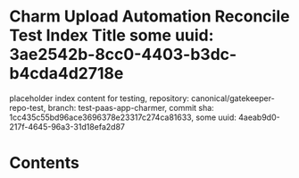 # Charm Upload Automation Reconcile Test Index Title some uuid: 3ae2542b-8cc0-4403-b3dc-b4cda4d2718e
 placeholder index content for testing,  repository: canonical/gatekeeper-repo-test,  branch: test-paas-app-charmer,  commit sha: 1cc435c55bd96ace3696378e23317c274ca81633,  some uuid: 4aeab9d0-217f-4645-96a3-31d18efa2d87

# Contents

